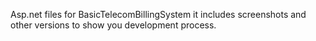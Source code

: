 Asp.net files for BasicTelecomBillingSystem it includes screenshots and other versions to show you development process.
